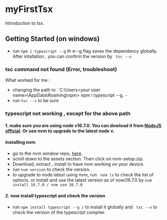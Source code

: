 # myFirstTsx

Introduction to tsx.

## Getting Started (on windows)

- run `npm i typescript --g` th e--g flag saves the dependancy globally. After intallation , you can confirm the version by ` tsc --v`

### tsc command not found (Error, troubleshoot)

What worked for me :

- changing the path to ` C:\Users\<your user name>\AppData\Roaming\npm> npm i typescript --g. -
- run `tsc --v` to be sure

### typescript not working , except for the above path
#### 1. make sure you are using node v16.7.0. You can dowload it from [NodeJS official](https://nodejs.org/en/). Or use nvm to upgrade to the latest node v.

#### installing nvm
- go to the nvm window repo, [here](https://github.com/coreybutler/nvm-windows/releases/tag/1.1.7).
- scroll down to the assets section. Then click on nvm-setup.zip.
- Download, extract , install to have nvm working on your device.
- run ```nvm version``` to check the version.
- to upgrade to node latest using nvm, run ``` nvm ls``` to check the list of options. or install and use the  latest version as of now(16.7.0 by ``` nvm install 16.7.0 / nvm use 16.7.0 ```

#### 2. now install typescript and check the version
- run ``` npm install typescript --g / ``` to install it globally and ``` tsc --v``` to check the version of the typescript compiler.
